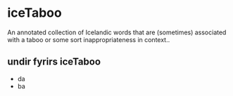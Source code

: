 # iceTaboo
An annotated collection of Icelandic words that are (sometimes) associated with a taboo or some sort inappropriateness in context..

## undir fyrirs iceTaboo

* da
* ba
